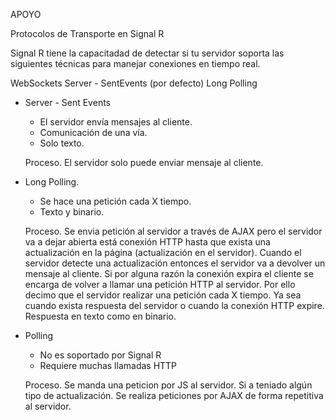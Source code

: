 APOYO

Protocolos de Transporte en Signal R

Signal R tiene la capacitadad de detectar si tu servidor soporta las siguientes técnicas para
manejar conexiones en tiempo real.

 WebSockets
 Server - SentEvents (por defecto)
 Long Polling

* Server - Sent Events
	- El servidor envía mensajes al cliente.
	- Comunicación de una vía.
	- Solo texto.
	
	Proceso.
	El servidor solo puede enviar mensaje al cliente.
 
* Long Polling.
	- Se hace una petición cada X tiempo.
	- Texto y binario.
	
	Proceso.
	Se envia petición al servidor a través de AJAX pero el servidor va a dejar abierta está conexión HTTP
	hasta que exista una actualización en la página (actualización en el servidor). Cuando el servidor detecte
	una actualización entonces el servidor va a devolver un mensaje al cliente. Si por alguna razón la conexión expira
	el cliente se encarga de volver a llamar una petición HTTP al servidor. Por ello decimo que el servidor realizar 
	una petición cada X tiempo. Ya sea cuando exista respuesta del servidor o cuando la conexión HTTP expire.
	Respuesta en texto como en binario.
 
* Polling 
	- No es soportado por Signal R
	- Requiere muchas llamadas HTTP
	 
	Proceso.
	Se manda una peticion por JS al servidor. Si a teniado algún tipo de actualización.
	Se realiza peticiones por AJAX de forma repetitiva al servidor.
	
	